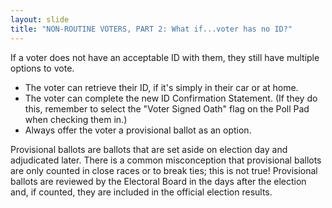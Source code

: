 ```yaml
---
layout: slide
title: "NON-ROUTINE VOTERS, PART 2: What if...voter has no ID?"
---
```


If a voter does not have an acceptable ID with them, they still have multiple options to vote.

-   The voter can retrieve their ID, if it's simply in their car or at home.
-   The voter can complete the new ID Confirmation Statement. (If they do this, remember to select the "Voter Signed Oath" flag on the Poll Pad when checking them in.)
-   Always offer the voter a provisional ballot as an option.

Provisional ballots are ballots that are set aside on election day and adjudicated later. There is a common misconception that provisional ballots are only counted in close races or to break ties; this is not true! Provisional ballots are reviewed by the Electoral Board in the days after the election and, if counted, they are included in the official election results.
